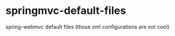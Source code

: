 springmvc-default-files
=======================

spring-webmvc default files (those xml configurations are not cool)
